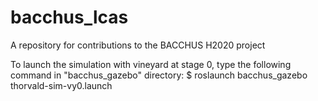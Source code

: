 # bacchus_lcas
A repository for contributions to the BACCHUS H2020 project

To launch the simulation with vineyard at stage 0, type the following command in "bacchus_gazebo" directory:
$ roslaunch bacchus_gazebo thorvald-sim-vy0.launch 
